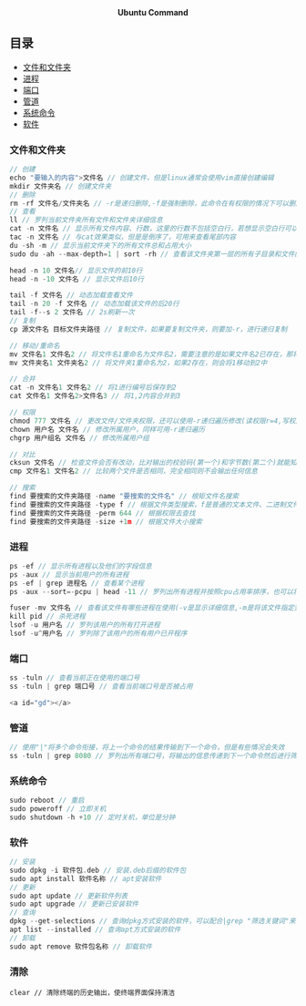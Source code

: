 <div align="center">
<b> Ubuntu Command </b>
</div>

## 目录

* [文件和文件夹](#wjhwjj)
* [进程](#cj)
* [端口](#dk)
* [管道](#gd)
* [系统命令](#xtml)
* [软件](#rj)
<a id="sc"></a>

### 文件和文件夹
```cpp
// 创建 
echo "要输入的内容">文件名 // 创建文件，但是linux通常会使用vim直接创建编辑
mkdir 文件夹名 // 创建文件夹
// 删除
rm -rf 文件名/文件夹名 // -r是递归删除,-f是强制删除，此命令在有权限的情况下可以删除一切
// 查看
ll // 罗列当前文件夹所有文件和文件夹详细信息
cat -n 文件名 // 显示所有文件内容、行数，这里的行数不包括空白行，若想显示空白行可以用-b
tac -n 文件名 // 与cat效果类似，但是是倒序了，可用来查看尾部内容
du -sh -m // 显示当前文件夹下的所有文件总和占用大小
sudo du -ah --max-depth=1 | sort -rh // 查看该文件夹第一层的所有子目录和文件的大小

head -n 10 文件名// 显示文件的前10行
head -n -10 文件名 // 显示文件后10行

tail -f 文件名 // 动态加载查看文件
tail -n 20 -f 文件名 // 动态加载该文件的后20行
tail -f--s 2 文件名 // 2s刷新一次
// 复制
cp 源文件名 目标文件夹路径 // 复制文件，如果要复制文件夹，则要加-r，进行递归复制

// 移动/重命名
mv 文件名1 文件名2 // 将文件名1重命名为文件名2，需要注意的是如果文件名2已存在，那将被1的内容覆盖
mv 文件夹名1 文件夹名2 // 将文件夹1重命名为2，如果2存在，则会将1移动到2中

// 合并
cat -n 文件名1 文件名2 // 将1进行编号后保存到2
cat 文件名1 文件名2>文件名3 // 将1,2内容合并到3

// 权限
chmod 777 文件名 // 更改文件/文件夹权限，还可以使用-r递归遍历修改(读权限r=4,写权限w-=2,执行权限x=1)
chown 用户名 文件名 // 修改所属用户，同样可用-r递归遍历
chgrp 用户组名 文件名 // 修改所属用户组

// 对比
cksun 文件名 // 检查文件会否有改动，比对输出的校验码(第一个)和字节数(第二个)就能知道是否有概统
cmp 文件名1 文件名2 // 比较两个文件是否相同，完全相同则不会输出任何信息

// 搜索
find 要搜索的文件夹路径 -name "要搜索的文件名" // 根矩文件名搜索
find 要搜索的文件夹路径 -type f // 根据文件类型搜索，f是普通的文本文件、二进制文件，d则是搜索文件夹
find 要搜索的文件夹路径 -perm 644 // 根据权限去查找
find 要搜索的文件夹路径 -size +1m // 根据文件大小搜索
 ```
 <a id=jc></a>

 ### 进程
 ```cpp
 ps -ef // 显示所有进程以及他们的字段信息
ps -aux // 显示当前用户的所有进程
ps -ef | grep 进程名 // 查看某个进程
ps -aux --sort=-pcpu | head -11 // 罗列出所有进程并按照cpu占用率排序，也可以将cpu改为按照mem排序

fuser -mv 文件名 // 查看该文件有哪些进程在使用(-v是显示详细信息,-m是将该文件指定到挂载文件上从而去罗列使用该文件的所有进程，所以就算没有进程占用，其也会被bash和systemd挂载，忽略这两个即可)
kill pid // 杀死进程
lsof -u 用户名 // 罗列该用户的所有打开进程
lsof -u^用户名 // 罗列除了该用户的所有用户已开程序
 ```
 <a id="dk"></a>

 ### 端口
 ```cpp
 ss -tuln // 查看当前正在使用的端口号
 ss -tuln | grep 端口号 // 查看当前端口号是否被占用

 <a id="gd"></a>
```

<a id="gd"></a>

 ### 管道
 ```cpp
// 使用"|"将多个命令衔接，将上一个命令的结果传输到下一个命令，但是有些情况会失效
ss -tuln | grep 8080 // 罗列出所有端口号，将输出的信息传递到下一个命令然后进行筛序出有8080的信息
 ```
<a id="xtml"></a>

 ### 系统命令
```cpp
sudo reboot // 重启
sudo poweroff // 立即关机
sudo shutdown -h +10 // 定时关机，单位是分钟
```

<a id="rj"></a>

### 软件
```cpp 
// 安装
sudo dpkg -i 软件包.deb // 安装.deb后缀的软件包
sudo apt install 软件名称 // apt安装软件
// 更新
sudo apt update // 更新软件列表
sudo apt upgrade // 更新已安装软件
// 查询
dpkg --get-selections // 查询dpkg方式安装的软件，可以配合|grep "筛选关键词"来筛选
apt list --installed // 查询apt方式安装的软件
// 卸载
sudo apt remove 软件包名称 // 卸载软件

```

### 清除
```
clear // 清除终端的历史输出，使终端界面保持清洁
```